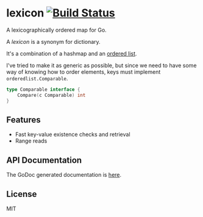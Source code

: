 # lexicon [![Build Status](https://drone.io/github.com/PreetamJinka/lexicon/status.png)](https://drone.io/github.com/PreetamJinka/lexicon/latest)
A lexicographically ordered map for Go.

A *lexicon* is a synonym for dictionary.

It's a combination of a hashmap and an [ordered list](https://github.com/PreetamJinka/orderedlist).

I've tried to make it as generic as possible, but since we need to have some way of knowing how to order elements,
keys must implement `orderedlist.Comparable`.

```go
type Comparable interface {
	Compare(c Comparable) int
}
```

## Features
* Fast key-value existence checks and retrieval
* Range reads

## API Documentation

The GoDoc generated documentation is [here](http://godoc.org/github.com/PreetamJinka/lexicon).

## License
MIT
